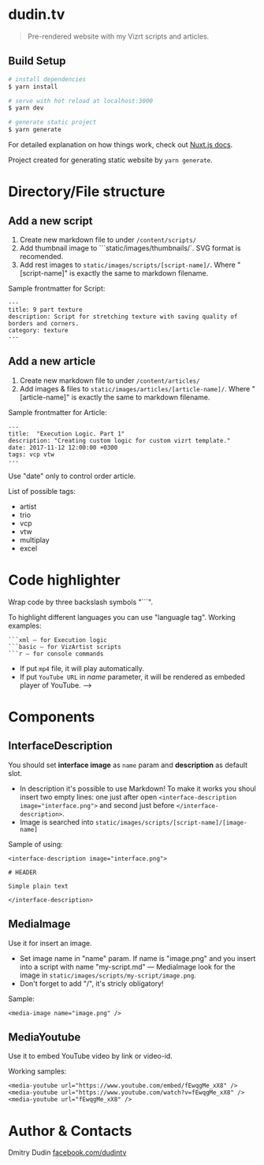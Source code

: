 # dudin.tv

> Pre-rendered website with my Vizrt scripts and articles.

## Build Setup

``` bash
# install dependencies
$ yarn install

# serve with hot reload at localhost:3000
$ yarn dev

# generate static project
$ yarn generate
```

For detailed explanation on how things work, check out [Nuxt.js docs](https://nuxtjs.org).

Project created for generating static website by `yarn generate`.

# Directory/File structure

## Add a new script

1. Create new markdown file to under `/content/scripts/`
2. Add thumbnail image to ```static/images/thumbnails/`. SVG format is recomended.
3. Add rest images to `static/images/scripts/[script-name]/`. Where "\[script-name\]" is exactly the same to markdown filename.

Sample frontmatter for Script:

```
---
title: 9 part texture
description: Script for stretching texture with saving quality of borders and corners.
category: texture
---
```

## Add a new article

1. Create new markdown file to under `/content/articles/`
2. Add images & files to `static/images/articles/[article-name]/`. Where "\[article-name\]" is exactly the same to markdown filename.

Sample frontmatter for Article:
```
---
title:  "Execution Logic. Part 1"
description: "Creating custom logic for custom vizrt template."
date: 2017-11-12 12:00:00 +0300
tags: vcp vtw
---
```

Use "date" only to control order article.

List of possible tags:
* artist
* trio
* vcp
* vtw
* multiplay
* excel

# Code highlighter

Wrap code by three backslash symbols "```".

To highlight different languages you can use "languagle tag". Working examples:

```
```xml — for Execution logic
```basic — for VizArtist scripts
```r — for console commands
```

* If put `mp4` file, it will play automatically.
* If put `YouTube URL` in _name_ parameter, it will be rendered as embeded player of YouTube. -->

# Components

## InterfaceDescription

You should set __interface image__ as `name` param and __description__ as default slot. 

* In description it's possible to use Markdown! To make it works you shoul insert two empty lines: one just after open `<interface-description image="interface.png">` and second just before `</interface-description>`. 
* Image is searched into `static/images/scripts/[script-name]/[image-name]`

Sample of using:

```
<interface-description image="interface.png">

# HEADER

Simple plain text

</interface-description>
```

## MediaImage

Use it for insert an image.

* Set image name in "name" param. If name is "image.png" and you insert into a script with name "my-script.md" — MediaImage look for the image in `static/images/scripts/my-script/image.png`.
* Don't forget to add "/", it's stricly obligatory!

Sample:

```
<media-image name="image.png" />
```

## MediaYoutube

Use it to embed YouTube video by link or video-id.

Working samples:

```
<media-youtube url="https://www.youtube.com/embed/fEwqgMe_xX8" />
<media-youtube url="https://www.youtube.com/watch?v=fEwqgMe_xX8" />
<media-youtube url="fEwqgMe_xX8" />
```

# Author & Contacts

Dmitry Dudin
<a href="https://www.facebook.com/dudintv" onclick="return ! window.open(this.href);">facebook.com/dudintv</a>
